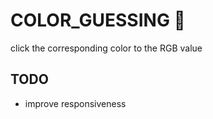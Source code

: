 # COLOR_GUESSING :art:
click the corresponding color to the RGB value

## TODO
- improve responsiveness